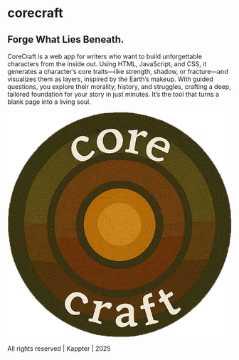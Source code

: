 # corecraft

## Forge What Lies Beneath.

CoreCraft is a web app for writers who want to build unforgettable characters from the inside out. Using HTML, JavaScript, and CSS, it generates a character’s core traits—like strength, shadow, or fracture—and visualizes them as layers, inspired by the Earth’s makeup. With guided questions, you explore their morality, history, and struggles, crafting a deep, tailored foundation for your story in just minutes. It’s the tool that turns a blank page into a living soul.

[![corecraft](https://github.com/kappter/corecraft/blob/main/images/corecraftMaster.png?raw=true)](https://kappter.github.io/corecraft/)

All rights reserved | Kappter | 2025
